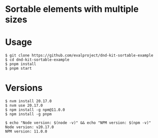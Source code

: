# Sortable elements with multiple sizes

# Usage
```
$ git clone https://github.com/evalproject/dnd-kit-sortable-example
$ cd dnd-kit-sortable-example
$ pnpm install
$ pnpm start
```

# Versions
```
$ nvm install 20.17.0
$ nvm use 20.17.0
$ npm install -g npm@11.0.0
$ npm install -g pnpm

$ echo "Node version: $(node -v)" && echo "NPM version: $(npm -v)"
Node version: v20.17.0
NPM version: 11.0.0
```
